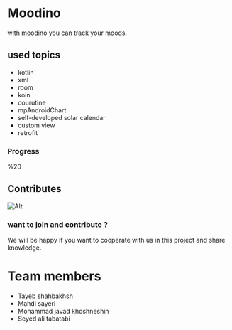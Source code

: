 # Moodino

with moodino you can track your moods.

## used topics

* kotlin
* xml
* room
* koin
* courutine
* mpAndroidChart
* self-developed solar calendar
* custom view
* retrofit

### Progress

%20 

## Contributes
![Alt](https://repobeats.axiom.co/api/embed/41c9e6c29a3bd1eedec137fa51de39ccf2ddb4c5.svg "Repobeats analytics image")

### want to join and contribute ?

We will be happy if you want to cooperate with us in this project and share knowledge.

# Team members

* Tayeb shahbakhsh
* Mahdi sayeri
* Mohammad javad khoshneshin
* Seyed ali tabatabi
